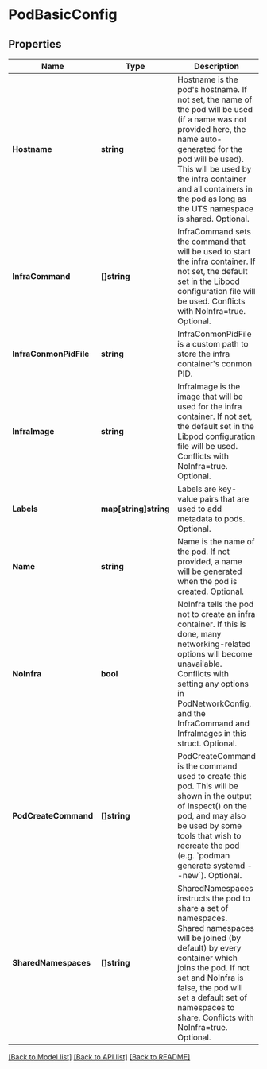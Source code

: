 # PodBasicConfig

## Properties
Name | Type | Description | Notes
------------ | ------------- | ------------- | -------------
**Hostname** | **string** | Hostname is the pod&#x27;s hostname. If not set, the name of the pod will be used (if a name was not provided here, the name auto-generated for the pod will be used). This will be used by the infra container and all containers in the pod as long as the UTS namespace is shared. Optional. | [optional] [default to null]
**InfraCommand** | **[]string** | InfraCommand sets the command that will be used to start the infra container. If not set, the default set in the Libpod configuration file will be used. Conflicts with NoInfra&#x3D;true. Optional. | [optional] [default to null]
**InfraConmonPidFile** | **string** | InfraConmonPidFile is a custom path to store the infra container&#x27;s conmon PID. | [optional] [default to null]
**InfraImage** | **string** | InfraImage is the image that will be used for the infra container. If not set, the default set in the Libpod configuration file will be used. Conflicts with NoInfra&#x3D;true. Optional. | [optional] [default to null]
**Labels** | **map[string]string** | Labels are key-value pairs that are used to add metadata to pods. Optional. | [optional] [default to null]
**Name** | **string** | Name is the name of the pod. If not provided, a name will be generated when the pod is created. Optional. | [optional] [default to null]
**NoInfra** | **bool** | NoInfra tells the pod not to create an infra container. If this is done, many networking-related options will become unavailable. Conflicts with setting any options in PodNetworkConfig, and the InfraCommand and InfraImages in this struct. Optional. | [optional] [default to null]
**PodCreateCommand** | **[]string** | PodCreateCommand is the command used to create this pod. This will be shown in the output of Inspect() on the pod, and may also be used by some tools that wish to recreate the pod (e.g. &#x60;podman generate systemd --new&#x60;). Optional. | [optional] [default to null]
**SharedNamespaces** | **[]string** | SharedNamespaces instructs the pod to share a set of namespaces. Shared namespaces will be joined (by default) by every container which joins the pod. If not set and NoInfra is false, the pod will set a default set of namespaces to share. Conflicts with NoInfra&#x3D;true. Optional. | [optional] [default to null]

[[Back to Model list]](../README.md#documentation-for-models) [[Back to API list]](../README.md#documentation-for-api-endpoints) [[Back to README]](../README.md)


